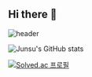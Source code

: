 ## Hi there 👋

![header](https://capsule-render.vercel.app/api?type=wave&color=auto&height=100&section=header&text=HI%20I%20AM%20HEOJUNSU%20&animation=fadeIn&fontSize=40)

![Junsu's GitHub stats](https://github-readme-stats.vercel.app/api?username=chaesc1&show_icons=true&theme=radical)

[![Solved.ac
프로필](http://mazassumnida.wtf/api/generate_badge?boj=gjwnstn515)](https://solved.ac/gjwnstn515)


<!--
**developHeo515/developHeo515** is a ✨ _special_ ✨ repository because its `README.md` (this file) appears on your GitHub profile.

Here are some ideas to get you started:

- 🔭 I’m currently working on ...
- 🌱 I’m currently learning ...
- 👯 I’m looking to collaborate on ...
- 🤔 I’m looking for help with ...
- 💬 Ask me about ...
- 📫 How to reach me: ...
- 😄 Pronouns: ...
- ⚡ Fun fact: ...
-->
